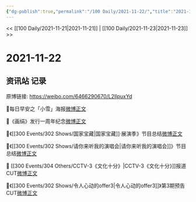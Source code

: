 ```yaml
---
{"dg-publish":true,"permalink":"/100 Daily/2021-11-22/","title":"2021-11-22","created":"2022-12-23T11:17:43.000+08:00","updated":"2023-02-26T00:50:19.000+08:00"}
---
```



<< [[100 Daily/2021-11-21\|2021-11-21]] | [[100 Daily/2021-11-23\|2021-11-23]] >>

# 2021-11-22

## 资讯站 记录

原博链接: https://weibo.com/6466290670/L2IlpuxYd

🌄每日早安之「小雪」海报[微博正文](https://m.weibo.cn/6466290670/4706234311901934)

🎵《画绢》发行一周年纪念[微博正文](https://m.weibo.cn/6466290670/4706456090445207)

🎵《[[300 Events/302 Shows/国家宝藏\|国家宝藏]]·展演季》节目总结[微博正文](https://m.weibo.cn/6466290670/4706467862544392)

🎵《[[300 Events/302 Shows/请你来听我的演唱会\|请你来听我的演唱会]]》节目总结[微博正文](https://m.weibo.cn/6466290670/4706465850068466)

🎵 [[300 Events/304 Others/CCTV-3《文化十分》\|CCTV-3《文化十分》]]报道CUT[微博正文](https://m.weibo.cn/6466290670/4706291714625851)

🎵《[[300 Events/302 Shows/令人心动的offer3\|令人心动的offer3]]》第3期预告CUT[微博正文](https://m.weibo.cn/6466290670/4706341291823309)
